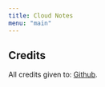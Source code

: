```yaml
---
title: Cloud Notes
menu: "main"
---
```


## Credits
All credits given to:  [Github](https://github.com/rishabkumar7/CloudNotes).  